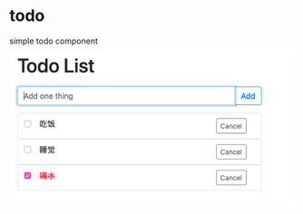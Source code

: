 # todo
simple todo component
![todo](https://github.com/funkll/screenshot/blob/master/%E9%A1%B9%E7%9B%AE%E6%88%AA%E5%9B%BE/todo.png)
